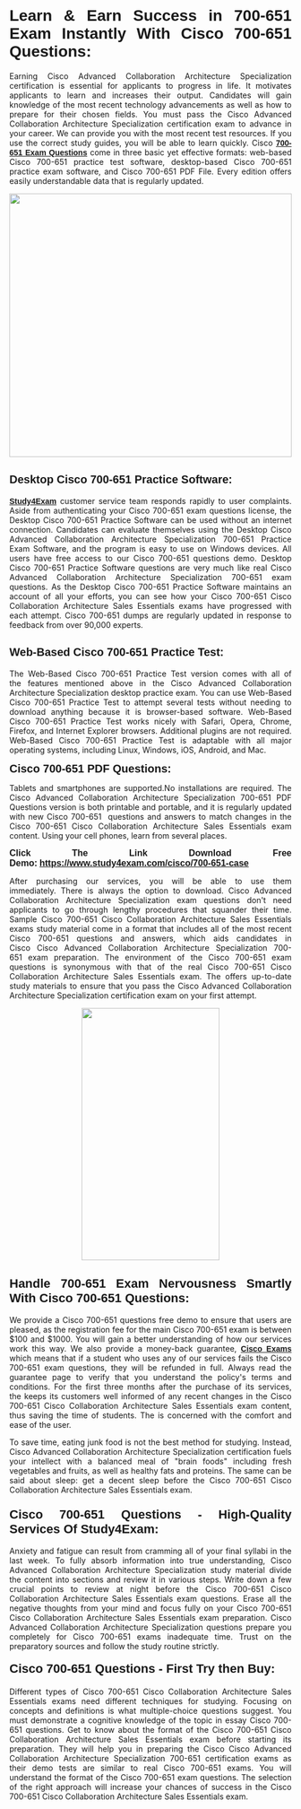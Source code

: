 <h1 style="text-align: justify;"><span style="font-family:Tahoma,Geneva,sans-serif;"><strong>Learn & Earn Success in 700-651 Exam Instantly With Cisco 700-651 Questions:</strong></span></h1>

<p style="text-align: justify;">Earning Cisco Advanced Collaboration Architecture Specialization certification is essential for applicants to progress in life. It motivates applicants to learn and increases their output. Candidates will gain knowledge of the most recent technology advancements as well as how to prepare for their chosen fields. You must pass the Cisco Advanced Collaboration Architecture Specialization certification exam to advance in your career. We can provide you with the most recent test resources. If you use the correct study guides, you will be able to learn quickly. Cisco <a href="https://www.study4exam.com/cisco/700-651-case" target="_blank"><span style="font-family:Tahoma,Geneva,sans-serif;"><strong>700-651 Exam Questions</strong></span></a> come in three basic yet effective formats: web-based Cisco 700-651 practice test software, desktop-based Cisco 700-651 practice exam software, and Cisco 700-651 PDF File. Every edition offers easily understandable data that is regularly updated.</p>

<p style="text-align: justify;"><a href="https://www.study4exam.com/cisco/700-651-case" target="_blank"><img alt="" src="https://lh3.googleusercontent.com/pw/AM-JKLVq_oPqfp0-n5zn4yqAoyjjcA2yO-jT5Cm68rj_xPcdsmakSaLzyxJ8unsRMKMdGkmOINvzyM17CwNHdrz3aK03FYcCewHDEYJs7lAvJLcrBifJ5qSpkhSIJgPhz-7dSY7ixq9ev6p4G2ds_VnujUaf=w1366-h530-no?authuser=0" style="width: 100%; height: 470px;" /></a></p>

<h2 style="text-align: justify;"><span style="font-family:Tahoma,Geneva,sans-serif;"><strong><span style="font-size:20px;">Desktop Cisco 700-651 Practice Software:</span></strong></span></h2>

<p style="text-align: justify;"><a href="https://www.study4exam.com/" target="_blank"><span style="font-family:Tahoma,Geneva,sans-serif;"><strong>Study4Exam</strong></span></a> customer service team responds rapidly to user complaints. Aside from authenticating your Cisco 700-651 exam questions license, the Desktop Cisco 700-651 Practice Software can be used without an internet connection. Candidates can evaluate themselves using the Desktop Cisco Advanced Collaboration Architecture Specialization 700-651 Practice Exam Software, and the program is easy to use on Windows devices. All users have free access to our Cisco 700-651 questions demo. Desktop Cisco 700-651 Practice Software questions are very much like real Cisco Advanced Collaboration Architecture Specialization 700-651 exam questions. As the Desktop Cisco 700-651 Practice Software maintains an account of all your efforts, you can see how your Cisco 700-651 Cisco Collaboration Architecture Sales Essentials exams have progressed with each attempt. Cisco 700-651 dumps are regularly updated in response to feedback from over 90,000 experts.</p>

<h2 style="text-align: justify;"><strong><span style="font-family:Tahoma,Geneva,sans-serif;"><span style="font-size:20px;">Web-Based Cisco 700-651 Practice Test:</span></span></strong></h2>

<p style="text-align: justify;">The Web-Based Cisco 700-651 Practice Test version comes with all of the features mentioned above in the Cisco Advanced Collaboration Architecture Specialization desktop practice exam. You can use Web-Based Cisco 700-651 Practice Test to attempt several tests without needing to download anything because it is browser-based software. Web-Based Cisco 700-651 Practice Test works nicely with Safari, Opera, Chrome, Firefox, and Internet Explorer browsers. Additional plugins are not required. Web-Based Cisco 700-651 Practice Test is adaptable with all major operating systems, including Linux, Windows, iOS, Android, and Mac.</p>

<p style="text-align: justify;"><strong><span style="font-family:Tahoma,Geneva,sans-serif;"><span style="font-size:20px;">Cisco 700-651 PDF Questions:</span></span></strong></p>

<p style="text-align: justify;">Tablets and smartphones are supported.No installations are required. The Cisco Advanced Collaboration Architecture Specialization 700-651 PDF Questions version is both printable and portable, and it is regularly updated with new Cisco 700-651  questions and answers to match changes in the Cisco 700-651 Cisco Collaboration Architecture Sales Essentials exam content. Using your cell phones, learn from several places.</p>

<p style="text-align: justify;"><strong><span style="font-size:16px;"><span style="font-family:Tahoma,Geneva,sans-serif;">Click The Link Download Free Demo:</span></span></strong> <strong><span style="font-size:16px;"><span style="font-family:Tahoma,Geneva,sans-serif;"><a href="https://www.study4exam.com/cisco/700-651-case" target="_blank">https://www.study4exam.com/cisco/700-651-case</a></span></span></strong></p>

<p style="text-align: justify;">After purchasing our services, you will be able to use them immediately. There is always the option to download. Cisco Advanced Collaboration Architecture Specialization exam questions don't need applicants to go through lengthy procedures that squander their time. Sample Cisco 700-651 Cisco Collaboration Architecture Sales Essentials exams study material come in a format that includes all of the most recent Cisco 700-651 questions and answers, which aids candidates in Cisco Cisco Advanced Collaboration Architecture Specialization 700-651 exam preparation. The environment of the Cisco 700-651 exam questions is synonymous with that of the real Cisco 700-651 Cisco Collaboration Architecture Sales Essentials exam. The offers up-to-date study materials to ensure that you pass the Cisco Advanced Collaboration Architecture Specialization certification exam on your first attempt.</p>

<p style="text-align: center;"><a href="https://www.study4exam.com/cisco/700-651-case" target="_blank"><img alt="" src="https://lh3.googleusercontent.com/pw/AM-JKLXfNjhwPiMVy0ctVShSUYpvTBudxxEKSjIvWyQcQ4fkjC7tw4fAHzQCxVumweZ4lZywWu345GH-ksy4ecL_MjJ_HOMVvBbLXRtkP9fACCrcmZAb4vVtcna_wHGfpzNHbsqs91m4DXRGfOMJpFZl-Ci9=w650-h649-no?authuser=0" style="width: 70%; height: 450px;" /></a></p>

<h2 style="text-align: justify;"><strong><span style="font-size:22px;"><span style="font-family:Tahoma,Geneva,sans-serif;">Handle 700-651 Exam Nervousness Smartly With Cisco 700-651 Questions:</span></span></strong></h2>

<p style="text-align: justify;">We provide a Cisco 700-651 questions free demo to ensure that users are pleased, as the registration fee for the main Cisco 700-651 exam is between $100 and $1000. You will gain a better understanding of how our services work this way. We also provide a money-back guarantee, <a href="https://www.study4exam.com/cisco-exams" target="_blank"><span style="font-family:Tahoma,Geneva,sans-serif;"><strong>Cisco Exams</strong></span></a> which means that if a student who uses any of our services fails the Cisco 700-651 exam questions, they will be refunded in full. Always read the guarantee page to verify that you understand the policy's terms and conditions. For the first three months after the purchase of its services, the keeps its customers well informed of any recent changes in the Cisco 700-651 Cisco Collaboration Architecture Sales Essentials exam content, thus saving the time of students. The is concerned with the comfort and ease of the user.</p>

<p style="text-align: justify;">To save time, eating junk food is not the best method for studying. Instead, Cisco Advanced Collaboration Architecture Specialization certification fuels your intellect with a balanced meal of "brain foods" including fresh vegetables and fruits, as well as healthy fats and proteins. The same can be said about sleep: get a decent sleep before the Cisco 700-651 Cisco Collaboration Architecture Sales Essentials exam.</p>

<h3 style="text-align: justify;"><span style="font-family:Tahoma,Geneva,sans-serif;"><strong><span style="font-size:22px;">Cisco 700-651 Questions - High-Quality Services Of Study4Exam:</span></strong></span></h3>

<p style="text-align: justify;">Anxiety and fatigue can result from cramming all of your final syllabi in the last week. To fully absorb information into true understanding, Cisco Advanced Collaboration Architecture Specialization study material divide the content into sections and review it in various steps. Write down a few crucial points to review at night before the Cisco 700-651 Cisco Collaboration Architecture Sales Essentials exam questions. Erase all the negative thoughts from your mind and focus fully on your Cisco 700-651 Cisco Collaboration Architecture Sales Essentials exam preparation. Cisco Advanced Collaboration Architecture Specialization questions prepare you completely for Cisco 700-651 exams inadequate time. Trust on the preparatory sources and follow the study routine strictly. </p>

<h4 style="text-align: justify;"><span style="font-family:Tahoma,Geneva,sans-serif;"><strong><span style="font-size:22px;">Cisco 700-651 Questions - First Try then Buy:</span></strong></span></h4>

<p style="text-align: justify;">Different types of Cisco 700-651 Cisco Collaboration Architecture Sales Essentials exams need different techniques for studying. Focusing on concepts and definitions is what multiple-choice questions suggest. You must demonstrate a cognitive knowledge of the topic in essay Cisco 700-651 questions. Get to know about the format of the Cisco 700-651 Cisco Collaboration Architecture Sales Essentials exam before starting its preparation. They will help you in preparing the Cisco Cisco Advanced Collaboration Architecture Specialization 700-651 certification exams as their demo tests are similar to real Cisco 700-651 exams. You will understand the format of the Cisco 700-651 exam questions. The selection of the right approach will increase your chances of success in the Cisco 700-651 Cisco Collaboration Architecture Sales Essentials exam.</p>
